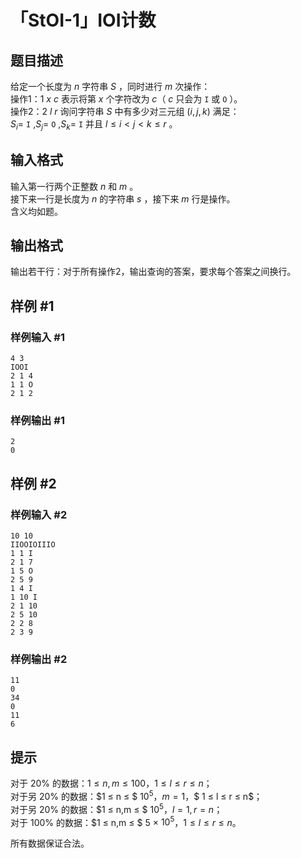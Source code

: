 # 「StOI-1」IOI计数

## 题目描述

给定一个长度为 $n$ 字符串 $S$ ，同时进行 $m$ 次操作：      
操作1：$1$ $x$ $c$ 表示将第 $x$ 个字符改为 $c$（ $c$ 只会为 `I` 或 `O` ）。       
操作2：$2$ $l$ $r$ 询问字符串 $S$ 中有多少对三元组 $(i,j,k)$ 满足：   
$S_{i}=$ `I` ,$S_{j}=$ `O` ,$S_{k}=$ `I` 并且 $l≤i<j<k≤r$ 。

## 输入格式

输入第一行两个正整数 $n$ 和 $m$ 。     
接下来一行是长度为 $n$ 的字符串 $s$ ，接下来 $m$ 行是操作。   
含义均如题。


## 输出格式

输出若干行：对于所有操作2，输出查询的答案，要求每个答案之间换行。

## 样例 #1

### 样例输入 #1
```
4 3
IOOI
2 1 4
1 1 O
2 1 2
```

### 样例输出 #1

```
2
0
```

## 样例 #2

### 样例输入 #2
```
10 10
IIOOIOIIIO
1 1 I
2 1 7
1 5 O
2 5 9
1 4 I
1 10 I
2 1 10
2 5 10
2 2 8
2 3 9
```

### 样例输出 #2

```
11
0
34
0
11
6
```

## 提示

对于 $20$% 的数据：$1 ≤ n,m ≤ 100$，$1 ≤ l ≤ r ≤ n$；  
对于另 $20$% 的数据：$1 ≤ n ≤ $ $10^{5}$，$m = 1$，$ 1 ≤ l ≤ r ≤ n$；    
对于另 $20$% 的数据：$1 ≤ n,m ≤  $ $10^{5}$，$l=1,r=n$；   
对于 $100$% 的数据：$1 ≤ n,m ≤ $ $5$ $\times$ $10^{5}$，$1 ≤ l ≤ r ≤ n$。

所有数据保证合法。


